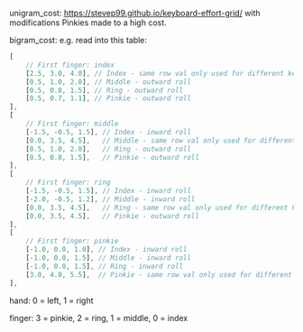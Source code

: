 unigram_cost:
https://stevep99.github.io/keyboard-effort-grid/ with modifications
Pinkies made to a high cost.

bigram_cost:
e.g. read into this table:
```rust
[
    // First finger: index
    [2.5, 3.0, 4.0], // Index - same row val only used for different key locations
    [0.5, 1.0, 2.0], // Middle - outward roll
    [0.5, 0.8, 1.5], // Ring - outward roll
    [0.5, 0.7, 1.1], // Pinkie - outward roll
],
[
    // First finger: middle
    [-1.5, -0.5, 1.5], // Index - inward roll
    [0.0, 3.5, 4.5],   // Middle - same row val only used for different key locations
    [0.5, 1.0, 2.0],   // Ring - outward roll
    [0.5, 0.8, 1.5],   // Pinkie - outward roll
],
[
    // First finger: ring
    [-1.5, -0.5, 1.5], // Index - inward roll
    [-2.0, -0.5, 1.2], // Middle - inward roll
    [0.0, 3.5, 4.5],   // Ring - same row val only used for different key locations
    [0.0, 3.5, 4.5],   // Pinkie - outward roll
],
[
    // First finger: pinkie
    [-1.0, 0.0, 1.0], // Index - inward roll
    [-1.0, 0.0, 1.5], // Middle - inward roll
    [-1.0, 0.0, 1.5], // Ring - inward roll
    [3.0, 4.0, 5.5],  // Pinkie - same row val only used for different key locations
],
```

hand:
0 = left, 1 = right

finger:
3 = pinkie, 2 = ring, 1 = middle, 0 = index
